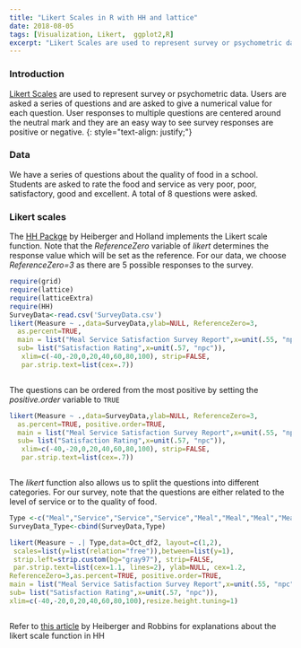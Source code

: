 ```yaml
---
title: "Likert Scales in R with HH and lattice"
date: 2018-08-05
tags: [Visualization, Likert,  ggplot2,R]
excerpt: "Likert Scales are used to represent survey or psychometric data. Users are asked a series of questions and are asked to give a numerical value for each question. User responses to multiple questions are centered around the neutral mark and they are an easy way to see survey responses are positive or negative."
---
```

### Introduction
[Likert Scales](https://en.wikipedia.org/wiki/Likert_scale) are used to represent survey or psychometric data. Users are asked a series of questions and are asked to give a numerical value for each question. User responses to multiple questions are centered around the neutral mark and they are an easy way to see survey responses are positive or negative.
{: style="text-align: justify;"}

### Data
We have a series of questions about the quality of food in a school. Students are asked to rate the food and service as very poor, poor, satisfactory, good and excellent. A total of 8 questions were asked.
<img src="{{site.url }}{{site.baseurl }}/images/likert/data.jpeg" alt="">


### Likert scales
The [HH Packge](https://cran.r-project.org/web/packages/HH/index.html) by Heiberger and Holland implements the Likert scale function. Note that the *ReferenceZero* variable of *likert* determines the response value which will be set as the reference. For our data, we choose *ReferenceZero=3* as there are 5 possible responses to the survey.

```r
require(grid)
require(lattice)
require(latticeExtra)
require(HH)
SurveyData<-read.csv('SurveyData.csv')
likert(Measure ~ .,data=SurveyData,ylab=NULL, ReferenceZero=3,
  as.percent=TRUE,
  main = list("Meal Service Satisfaction Survey Report",x=unit(.55, "npc")),
  sub= list("Satisfaction Rating",x=unit(.57, "npc")),
   xlim=c(-40,-20,0,20,40,60,80,100), strip=FALSE,
   par.strip.text=list(cex=.7))
```

<img src="{{site.url }}{{site.baseurl }}/images/likert/likert.jpeg" alt="">

The questions can be ordered from the most positive by setting the *positive.order* variable to `TRUE`

```r
likert(Measure ~ .,data=SurveyData,ylab=NULL, ReferenceZero=3,
  as.percent=TRUE, positive.order=TRUE,
  main = list("Meal Service Satisfaction Survey Report",x=unit(.55, "npc")),
  sub= list("Satisfaction Rating",x=unit(.57, "npc")),
   xlim=c(-40,-20,0,20,40,60,80,100), strip=FALSE,
   par.strip.text=list(cex=.7))
```

<img src="{{site.url }}{{site.baseurl }}/images/likert/likertordered.jpeg" alt="">

The *likert* function also allows us to split the questions into different categories. For our survey, note that the questions are either related to the level of service or to the quality of food.

```r
Type <-c("Meal","Service","Service","Service","Meal","Meal","Meal","Meal")
SurveyData_Type<-cbind(SurveyData,Type)

likert(Measure ~ .| Type,data=Oct_df2, layout=c(1,2),
 scales=list(y=list(relation="free")),between=list(y=1),
 strip.left=strip.custom(bg="gray97"), strip=FALSE,
 par.strip.text=list(cex=1.1, lines=2), ylab=NULL, cex=1.2,
ReferenceZero=3,as.percent=TRUE, positive.order=TRUE,
main = list("Meal Service Satisfaction Survey Report",x=unit(.55, "npc")),
sub= list("Satisfaction Rating",x=unit(.57, "npc")),
xlim=c(-40,-20,0,20,40,60,80,100),resize.height.tuning=1)
```
<img src="{{site.url }}{{site.baseurl }}/images/likert/likert_cat.jpeg" alt="">


Refer to [this article](https://www.jstatsoft.org/article/view/v057i05) by Heiberger and Robbins for explanations about the likert scale function in HH
